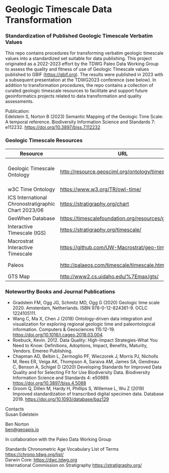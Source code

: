 # Geologic Timescale Data Transformation
### Standardization of Published Geologic Timescale Verbatim Values
This repo contains procedures for transforming verbatim geologic timescale values into a standardized set suitable for data publishing. This project originated as a 2022-2023 effort by the TDWG Paleo Data Working Group to assess the quality and fitness of use of Geologic TImescale values published to GBIF (https://gbif.org). The results were published in 2023 with a subsequent presentation at the TDWG2023 conference (see below). In addition to transformation procedures, the repo contains a collection of curated geologic timescale resources to facilitate and support future geoinformatics projects related to data transformation and quality assessments.

Publication:  
Edelstein S, Norton B (2023) Semantic Mapping of the Geologic Time Scale: A temporal reference. Biodiversity Information Science and Standards 7: e112232. https://doi.org/10.3897/biss.7.112232  

### Geologic Timescale Resources  
| Resource | URL | Type | Remarks |
| -- | -- | -- | -- |
| Geologic Timescale Ontology | http://resource.geosciml.org/ontology/timescale/gts | Ontology/Vocabulary | Part of the Geosciences Ontology (2022) |
| w3C Time Ontology | https://www.w3.org/TR/owl-time/ | Ontology/Vocabulary | |
| ICS International Chronostratigraphic Chart 2023/06 | https://stratigraphy.org/chart | Authoritative Source | Latest Version: 2023/06 |
| GeoWhen Database | https://timescalefoundation.org/resources/geowhen/ | Information Source | |
| Interactive TImescale (IGS) | https://stratigraphy.org/timescale/ | Interactive | |
| Macrostrat Interactive Timescale | https://github.com/UW-Macrostrat/geo-timescale | Interactive | Source Code Repo |
| Paleos | http://palaeos.com/timescale/timescale.html | General Information Source | |
| GTS Map | http://www2.cs.uidaho.edu/%7Emax/gts/ | | |

### Noteworthy Books and Journal Publications  
* Gradstein FM, Ogg JG, Schmitz MD, Ogg G (2020) Geologic time scale 2020. Amsterdam, Netherlands. ISBN 978-0-12-824361-9. OCLC 1224105111.  
* Wang C, Ma X, Chen J (2018) Ontology-driven data integration and visualization for exploring regional geologic time and paleontological information. Computers & Geosciences 115:12-19. https://doi.org/10.1016/j.cageo.2018.03.004.  
* Roebuck, Kevin. 2012. Data Quality: High-Impact Strategies-What You Need to Know: Definitions, Adoptions, Impact, Benefits, Maturity, Vendors. Emereo Publishing.  
* Chapman AD, Belbin L, Zermoglio PF, Wieczorek J, Morris PJ, Nicholls M, Rees ER, Veiga AK, Thompson A, Saraiva AM, James SA, Gendreau C, Benson A, Schigel D (2020) Developing Standards for Improved Data Quality and for Selecting Fit for Use Biodiversity Data. Biodiversity Information Science and Standards 4: e50889. https://doi.org/10.3897/biss.4.5088  
* Groom Q, Dillen M, Hardy H, Phillips S, Willemse L, Wu Z (2019) Improved standardization of transcribed digital specimen data. Database 2019. https://doi.org/10.1093/database/baz129  


Contacts  
Susan Edelstein   

Ben Norton  
ben@geoapis.io  

In collaboration with the Paleo Data Working Group  


Standards
Chronometric Age Vocabulary List of Terms https://chrono.tdwg.org/list/  
Darwin Core: https://dwc.tdwg.org  
International Commission on Stratigraphy https://stratigraphy.org/
